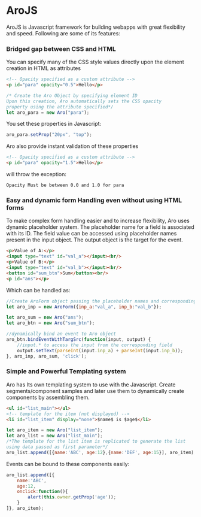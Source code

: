 # AroJS
AroJS is Javascript framework for building webapps with great flexibility and speed. Following are some of its features:

### Bridged gap between CSS and HTML
You can specify many of the CSS style values directly upon the element creation in HTML as attributes

```HTML
<!-- Opacity specified as a custom attribute -->
<p id="para" opacity="0.5">Hello</p>
```

```javascript
/* Create the Aro Object by specifying element ID
Upon this creation, Aro automatically sets the CSS opacity 
property using the attribute specified*/
let aro_para = new Aro("para");
```

You set these properties in Javascript:
```javascript
aro_para.setProp("20px", "top");
```

Aro also provide instant validation of these properties
```HTML
<!-- Opacity specified as a custom attribute -->
<p id="para" opacity="1.5">Hello</p>
```

will throw the exception:
```
Opacity Must be between 0.0 and 1.0 for para
```

### Easy and dynamic form Handling even without using HTML forms
To make complex form handling easier and to increase flexibility, Aro uses dynamic placeholder system. The placeholder name for a field is associated with its ID. The field value can be accessed using placeholder names present in the input object. The output object is the target for the event.
```HTML
<p>Value of A:</p>
<input type="text" id="val_a"></input><br/>
<p>Value of B:</p>
<input type="text" id="val_b"></input><br/>	
<button id="sum_btn">Sum</button><br/>
<p id="ans"></p>
```

Which can be handled as:
```javascript
//Create AroForm object passing the placeholder names and corresponding IDs
let aro_inp = new AroForm({inp_a:"val_a", inp_b:"val_b"});

let aro_sum = new Aro("ans");
let aro_btn = new Aro("sum_btn");

//dynamically bind an event to Aro object
aro_btn.bindEventWithTargSrc(function(input, output) {
    //input.* to access the input from the corresponding field
    output.setText(parseInt(input.inp_a) + parseInt(input.inp_b));
}, aro_inp, aro_sum, 'click');
```

### Simple and Powerful Templating system
Aro has Its own templating system to use with the Javascript. Create segments/component samples and later use them to dynamically create components by assembling them.
```HTML
<ul id="list_main"></ul>
<!-- template for the item (not displayed) -->
<li id="list_item" display="none">$name$ is $age$</li>
```
```javascript
let aro_item = new Aro("list_item");
let aro_list = new Aro("list_main");
/*The template for the list item is replicated to generate the list 
using data passed as first parameter*/
aro_list.append([{name:'ABC', age:12},{name:'DEF', age:15}], aro_item);
```
Events can be bound to these components easily:
```javascript
aro_list.append([{
    name:'ABC', 
    age:12,
    onclick:function(){
        alert(this.owner.getProp('age'));
    }
]}, aro_item);
```
